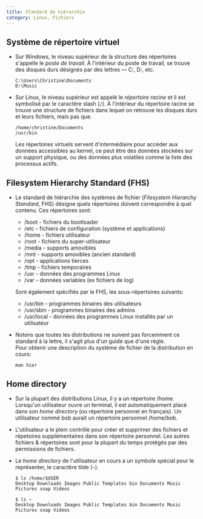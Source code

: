 ```yaml
---
title: Standard de hiérarchie
category: Linux, Fichiers
---
```


## Système de répertoire virtuel

* Sur Windows, le niveau supérieur de la structure des répertoires s'appelle le *poste de travail*. À l'intérieur du poste de travail, se trouve des disques durs désignés par des lettres — C:, D:, etc.

  ```
  C:\Users\Christine\Documents
  D:\Music
  ```

* Sur Linux, le niveau supérieur est appelé le *répertoire racine* et il est symbolisé par le caractère slash (`/`). À l'intérieur du répertoire racine se trouve une structure de fichiers dans lequel on retrouve les disques durs et leurs fichiers, mais pas que.

  ```
  /home/christine/Documents
  /usr/bin
  ```

  Les répertoires virtuels servent d'intermédiaire pour accéder aux données accessibles au kernel, ce peut être des données stockées sur un support physique, ou des données plus volatiles comme la liste des processus actifs.

## Filesystem Hierarchy Standard (FHS)

* Le standard de hiérarchie des systèmes de fichier (*Filesystem Hierarchy Standard*, FHS) désigne quels répertoires doivent correspondre à quel contenu. Ces répertoires sont:

  - /boot - fichiers du bootloader
  - /etc - fichiers de configuration (système et applications)
  - /home - fichiers utilisateur
  - /root - fichiers du super-utilisateur
  - /media - supports amovibles
  - /mnt - supports amovibles (ancien standard)
  - /opt - applications tierces
  - /tmp - fichiers temporaires
  - /usr - données des programmes Linux
  - /var - données variables (ex fichiers de log)

  Sont également spécifiés par le FHS, les sous-répertoires suivants:

  - /usr/bin - programmes binaires des utilisateurs
  - /usr/sbin - programmes binaires des admins
  - /usr/local - données des programmes Linux installés par un utilisateur

* Notons que toutes les distributions ne suivent pas forcemment ce standard à la lettre, il s'agit plus d'un guide que d'une règle.  
  Pour obtenir une description du système de fichier de la distribution en cours:

  ```
  man hier
  ```

## Home directory

* Sur la plupart des distributions Linux, il y a un répertoire /home. Lorsqu'un utilisateur ouvre un terminal, il est automatiquement placé dans son *home directory* (ou répertoire personnel en français). Un utilisateur nommé bob aurait un répertoire personnel /home/bob.

* L'utilisateur a le plein contrôle pour créer et supprimer des fichiers et répetoires supplémentaires dans son répertoire personnel. Les autres fichiers & répertoires sont pour la plupart du temps protégés par des permissions de fichiers.

* Le *home directory* de l'utilisateur en cours a un symbole spécial pour le représenter, le caractère tilde (`~`).

  ```
  $ ls /home/$USER
  Desktop Downloads Images Public Templates bin Documents Music Pictures snap Videos

  $ ls ~
  Desktop Downloads Images Public Templates bin Documents Music Pictures snap Videos
  ```
